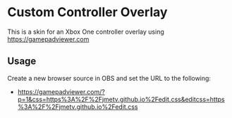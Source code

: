 # Custom Controller Overlay
This is a skin for an Xbox One controller overlay using https://gamepadviewer.com

## Usage
Create a new browser source in OBS and set the URL to the following:
* https://gamepadviewer.com/?p=1&css=https%3A%2F%2Fjmetv.github.io%2Fedit.css&editcss=https%3A%2F%2Fjmetv.github.io%2Fedit.css
